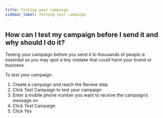 ```yaml
---
title: Testing your campaign
sidebar_label: Testing your campaign
---
```


## How can I test my campaign before I send it and why should I do it?
Testing your campaign before you send it to thousands of people is essential as you may spot a tiny mistake that could harm your brand or business. 

To test your campaign:
1.	Create a campaign and reach the Review step
2.	Click Test Campaign to test your campaign
3.	Enter a mobile phone number you want to receive the campaign’s message on
4.	Click Test Campaign 
5.	Click Yes
